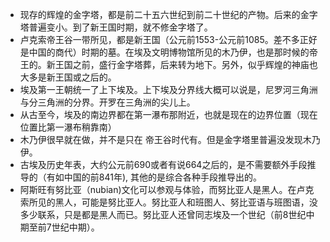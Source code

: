 - 现存的辉煌的金字塔，都是前二十五六世纪到前二十世纪的产物。后来的金字塔普遍变小。到了新王国时期，就不修金字塔了。
- 卢克索帝王谷一带所见，都是新王国（公元前1553-公元前1085。差不多正好是中国的商代）时期的墓。在埃及文明博物馆所见的木乃伊，也是那时候的帝王的。新王国之前，盛行金字塔葬，后来转为地下。另外，似乎辉煌的神庙也大多是新王国或之后的。
- 埃及第一王朝统一了上下埃及。上下埃及分界线大概可以说是，尼罗河三角洲与分三角洲的分界。开罗在三角洲的尖儿上。
- 从古至今，埃及的南边界都在第一瀑布那附近，也就是现在的边界位置（现在位置比第一瀑布稍靠南）
- 木乃伊很早就在做，并不是只在 帝王谷时代有。但是金字塔里普遍没发现木乃伊。
- 古埃及历史年表，大约公元前690或者有说664之后的，是不需要额外手段推导的（有如中国的前841年), 其他的是综合各种手段推导出的。
- 阿斯旺有努比亚（nubian)文化可以参观与体验，而努比亚人是黑人。在卢克索所见的黑人，可能是努比亚人。努比亚人和班图人、努比亚语与班图语，没多少联系，只是都是黑人而已。努比亚人还曾同志埃及一个世纪（前8世纪中期至前7世纪中期）。
